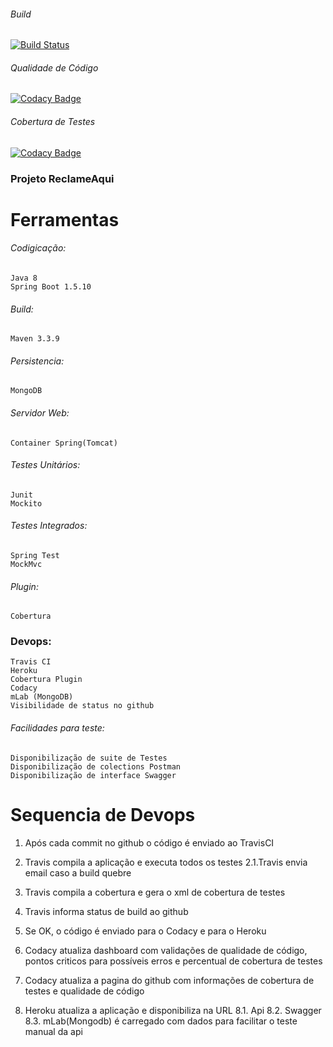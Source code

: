 ###### Build
[![Build Status](https://travis-ci.org/matheustf/testereclameaqui.svg?branch=master)](https://travis-ci.org/matheustf/testereclameaqui)

###### Qualidade de Código
[![Codacy Badge](https://api.codacy.com/project/badge/Grade/56390a4a4cab48b2865639e2dcd2d3d2)](https://www.codacy.com/app/matheustf/testereclameaqui?utm_source=github.com&amp;utm_medium=referral&amp;utm_content=matheustf/testereclameaqui&amp;utm_campaign=Badge_Grade)

###### Cobertura de Testes
[![Codacy Badge](https://api.codacy.com/project/badge/Coverage/56390a4a4cab48b2865639e2dcd2d3d2)](https://www.codacy.com/app/matheustf/testereclameaqui?utm_source=github.com&utm_medium=referral&utm_content=matheustf/testereclameaqui&utm_campaign=Badge_Coverage)

### Projeto ReclameAqui

#  Ferramentas
###### Codigicação:
	Java 8
	Spring Boot 1.5.10

###### Build:
	Maven 3.3.9

###### Persistencia:
	MongoDB

###### Servidor Web:
	Container Spring(Tomcat)

###### Testes Unitários:
	Junit
	Mockito

###### Testes Integrados:	
	Spring Test
	MockMvc
###### Plugin:
	Cobertura

### Devops:
	Travis CI
	Heroku
	Cobertura Plugin
	Codacy
	mLab (MongoDB)
	Visibilidade de status no github

###### Facilidades para teste:
	Disponibilização de suite de Testes
	Disponibilização de colections Postman
	Disponibilização de interface Swagger

# Sequencia de Devops

1. Após cada commit no github o código é enviado ao TravisCI 

2. Travis compila a aplicação e executa todos os testes 
 2.1.Travis envia email caso a build quebre

3. Travis compila a cobertura e gera o xml de cobertura de testes

4. Travis informa status de build ao github

5. Se OK, o código é enviado para o Codacy e para o Heroku

6. Codacy atualiza dashboard com validações de qualidade de código, pontos criticos para possíveis erros e percentual de cobertura de testes

7. Codacy atualiza a pagina do github com informações de cobertura de testes e qualidade de código

9. Heroku atualiza a aplicação e disponibiliza na URL 
	8.1. Api
	8.2. Swagger
	8.3. mLab(Mongodb) é carregado com dados para facilitar o teste manual da api
